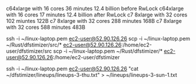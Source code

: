 c64xlarge with 16 cores 36 minutes 12.4 billion before RwLock
c64xlarge with 16 cores 17 minutes 12.4 billion after RwLock
c7 8xlarge with 32 cores 102 miuntes 122B
c7 8xlarge with 32 cores 288 minutes 168B
c7 8xlarge with 32 cores 588 minutes 483B

ssh -i ~/linux-laptop.pem ec2-user@52.90.126.26
scp -i ~/linux-laptop.pem ~/Rust/dfstimizer/src/* ec2-user@52.90.126.26:/home/ec2-user/dfstimizer/src
scp -i ~/linux-laptop.pem ~/Rust/dfstimizer/* ec2-user@52.90.126.26:/home/ec2-user/dfstimizer

ssh -i ~/linux-laptop.pem ec2-user@52.90.126.26 "cat ~/dfstimizer/lineups/lineups-3-thu.txt" > ~/lineups/lineups-3-sun-1.txt